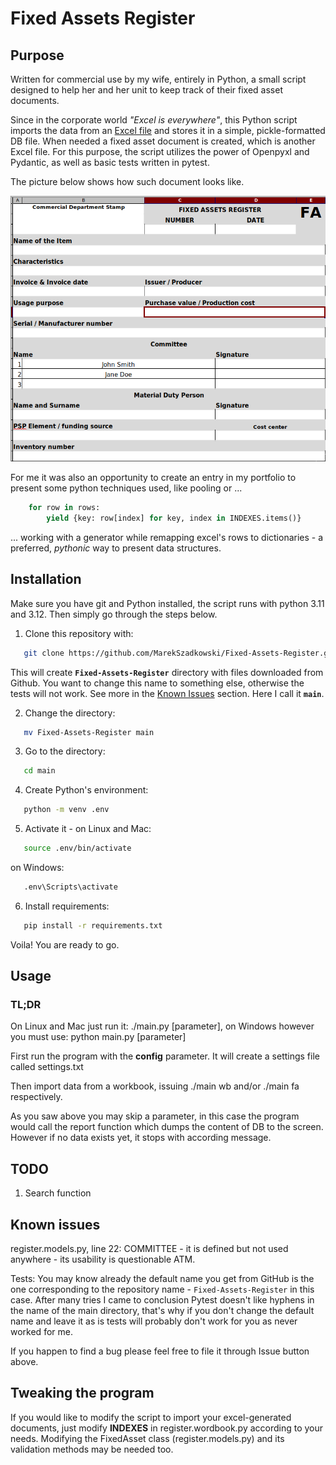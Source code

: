 # Fixed Assets Register

## Purpose

Written for commercial use by my wife, entirely in Python, a small script designed to help her and her unit to keep track of their fixed asset documents.

Since in the corporate world *"Excel is everywhere"*, this Python script imports the data from an 
[Excel file](Wordbook.md) and stores it in a simple, pickle-formatted DB file. When needed a fixed asset document is created, which is another Excel file. For this purpose, the script utilizes the power of Openpyxl and Pydantic, as well as basic tests written in pytest.

The picture below shows how such document looks like.

![Fixed Asset Document (excel)](fixed-asset-document.png "Fixed Asset Document")

For me it was also an opportunity to create an entry in my portfolio to present some python techniques used, like pooling or ...

```python
    for row in rows:
        yield {key: row[index] for key, index in INDEXES.items()}
```

... working with a generator while remapping excel's rows to dictionaries - a preferred, *pythonic* way to present data structures.

## Installation

Make sure you have git and Python installed, the script runs with python 3.11 and 3.12. Then simply go through the steps below.

1. Clone this repository with:
```sh
   git clone https://github.com/MarekSzadkowski/Fixed-Assets-Register.git
```
This will create **`Fixed-Assets-Register`** directory with files downloaded from Github. You want to change this name to something else, otherwise the tests will not work. See more in the [Known Issues](#known-issues) section. Here I call it **`main`**.

2. Change the directory:
```sh
   mv Fixed-Assets-Register main
```
3. Go to the directory:
```sh
   cd main
```
4. Create Python's environment:
```sh
   python -m venv .env
```
5. Activate it - on Linux and Mac:
```sh
   source .env/bin/activate
```
on Windows:
```sh
   .env\Scripts\activate
```
6. Install requirements:
```sh
   pip install -r requirements.txt
```

Voila! You are ready to go.

## Usage

### TL;DR

On Linux and Mac just run it: ./main.py \[parameter\], on Windows however you must use: python main.py \[parameter\]

First run the program with the **config** parameter. It will create a settings file called settings.txt

Then import data from a workbook, issuing ./main wb and/or ./main fa respectively.

As you saw above you may skip a parameter, in this case the program would call the report function which dumps the content of DB to the screen. However if no data exists yet, it stops with according message.

## TODO

1. Search function

## Known issues

register.models.py, line 22: COMMITTEE - it is defined but not used anywhere - its usability is questionable ATM.

Tests: You may know already the default name you get from GitHub is the one corresponding to the repository name - `Fixed-Assets-Register` in this case. After many tries I came to conclusion Pytest doesn't like hyphens in the name of the main directory, that's why if you don't change the default name and leave it as is tests will probably don't work for you as never worked for me.

If you happen to find a bug please feel free to file it through Issue button above.

## Tweaking the program

If you would like to modify the script to import your excel-generated documents, just modify **INDEXES** in register.wordbook.py according to your needs. Modifying the FixedAsset class (register.models.py) and its validation methods may be needed too.
